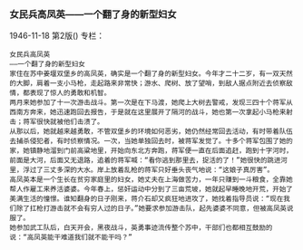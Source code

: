 ### 女民兵高凤英——一个翻了身的新型妇女

1946-11-18
第2版()
专栏：

    女民兵高凤英
    ——一个翻了身的新型妇女
    家住在苏中姜堰双堡乡的高凤英，确实是一个翻了身的新型妇女。今年才二十二岁，有一双天然的大脚，肩着一支小马枪，走起路来非常快；游水、爬树、放了望哨，到敌人据点附近去侦察敌情，都表现了惊人的勇敢和机智。
    两月来她参加了十一次游击战斗。第一次是在下马渡，她爬上大树去警戒，发现三四十个蒋军从西南方奔来，她迅速跑回去报告，于是就在这里展开了隔河的战斗，她也第一次拿起小马枪来射击；蒋军很快就被他们击溃了。
    从那以后，她就越来越勇敢，不管双堡乡的环境如何恶劣，她仍然经常回去活动，有时带着队伍去捕杀侵犯者，有时侦察情况。一次，当她单独回去时，被蒋军发觉了。十多个蒋军包围了她的家，她镇静地溜到门前高粱地里，开始向东北方奔跑，蒋军便一直在后面追赶，跑到十字河时，前面是大河，后面又无退路，追着的蒋军喊：“看你逃到那里去，捉活的了！”她很快的跳进河里，浮过了三丈多深的大水。岸上放着乱枪的蒋军只好垂头丧气地说：“这娘子真厉害”。
    高凤英本是一个生长在贫穷家庭里的妇女，她丈夫在上海做苦力，一年只赚到一斗粮食，全靠她帮人作雇工来养活婆婆。今年春上，惩奸运动中分到了三亩荒坡，她就起早睡晚地开荒，开始了美满生活的憧憬。谁知翻身的日子刚来，蒋介石却又疯狂地进攻了，她找着指导员说：“现在我们除了扛枪打游击就不会有穷人过的日子。”她要求参加游击队，起先婆婆不同意，但被高凤英说服了。
    她参加武工队后，白天开会，黑夜战斗，英勇事迹流传整个苏中，干部们也都相互鼓励的说：“高凤英能干难道我们就不能干吗？”
